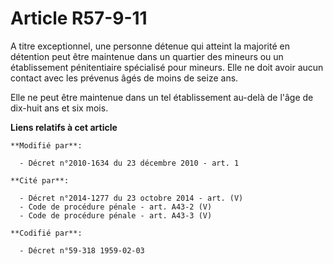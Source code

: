 # Article R57-9-11

A titre exceptionnel, une personne détenue qui atteint la majorité en détention peut être maintenue dans un quartier des
mineurs ou un établissement pénitentiaire spécialisé pour mineurs. Elle ne doit avoir aucun contact avec les prévenus âgés de
moins de seize ans. 

Elle ne peut être maintenue dans un tel établissement au-delà de l'âge de dix-huit ans et six mois.

**Liens relatifs à cet article**

	**Modifié par**:

	  - Décret n°2010-1634 du 23 décembre 2010 - art. 1

	**Cité par**:

	  - Décret n°2014-1277 du 23 octobre 2014 - art. (V)
	  - Code de procédure pénale - art. A43-2 (V)
	  - Code de procédure pénale - art. A43-3 (V)

	**Codifié par**:

	  - Décret n°59-318 1959-02-03
